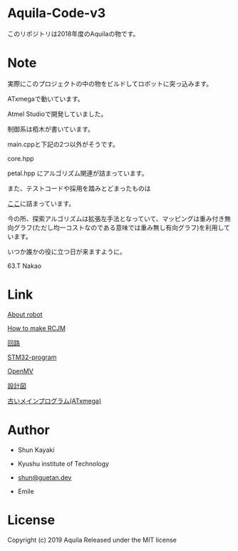 # Aquila-Code-v3

このリポジトリは2018年度のAquilaの物です。

# Note

実際にこのプロジェクトの中の物をビルドしてロボットに突っ込みます。

ATxmegaで動いています。

Atmel Studioで開発していました。

制御系は栢木が書いています。

main.cppと下記の2つ以外がそうです。

core.hpp

petal.hpp        にアルゴリズム関連が詰まっています。

また、テストコードや採用を踏みとどまったものは

[ここ](https://github.com/Emile-Aquila/Aquila-2018-test)に詰まっています。

今の所、探索アルゴリズムは拡張左手法となっていて、マッピングは重み付き無向グラフ(ただし均一コストなのである意味では重み無し有向グラフ)を利用しています。

いつか誰かの役に立つ日が来ますように。　　　

63.T Nakao


# Link

[About robot](https://qiita.com/Shunk_/items/b6b5c49862ec9f9d852b)

[How to make RCJM](https://qiita.com/Shunk_/items/2ea0795d571d771d52ca)

[回路](https://github.com/rakuseirobot/Aquila-PCB)

[STM32-program](https://github.com/rakuseirobot/Aquila-2019)

[OpenMV](https://github.com/rakuseirobot/Aquila-OpenMV)

[設計図](https://github.com/rakuseirobot/Aquila-drawings)

[古いメインプログラム(ATxmega)](https://github.com/rakuseirobot/Aquila-Code-v3)

# Author

* Shun Kayaki
* Kyushu institute of Technology
* shun@guetan.dev

* Emile

# License

Copyright (c) 2019 Aquila
Released under the MIT license
